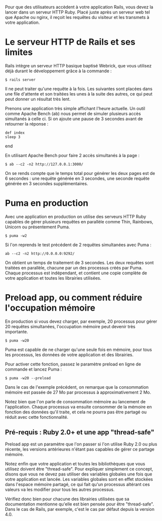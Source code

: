 Pour que des utilisateurs accèdent à votre application Rails, vous devez la lancer dans un serveur HTTP Ruby. Placé juste après un serveur web tel que Apache ou nginx, il reçoit les requêtes du visiteur et les transmets à votre application.

# Le serveur HTTP de Rails et ses limites

Rails intègre un serveur HTTP basique baptisé Webrick, que vous utilisez déjà durant le développement grâce à la commande :

    $ rails server

Il ne peut traiter qu'une requête à la fois. Les suivantes sont placées dans une file d'attente et son traitées les unes à la suite des autres, ce qui peut peut donner un résultat très lent.

Prenons une application très simple affichant l'heure actuelle. Un outil comme Apache Bench (ab) nous permet de simuler plusieurs accès simultanés à celle ci. Si on ajoute une pause de 3 secondes avant de retourner la réponse :

    def index
    sleep 3
end

En utilisant Apache Bench pour faire 2 accès simultanés à la page :

    $ ab --c2 -n2 http://127.0.0.1:3000/

On se rends compte que le temps total pour générer les deux pages est de 6 secondes : une requête générée en 3 secondes, une seconde requête générée en 3 secondes supplémentaires.

# Puma en production

Avec une application en production on utilise des serveurs HTTP Ruby capables de gérer plusieurs requêtes en parallèle comme Thin, Rainbows, Unicorn ou présentement Puma.

    $ puma -w2

Si l'on reprends le test précédent de 2 requêtes simultanées avec Puma :

    ab --c2 -n2 http://0.0.0.0:9292/

On obtient un temps de traitement de 3 secondes. Les deux requêtes sont traitées en parallèle, chacune par un des processus créés par Puma. Chaque processus est indépendant, et contient une copie complète de votre application et toutes les librairies utilisées.

# Preload app, ou comment réduire l'occupation mémoire

En production si vous devez charger, par exemple, 20 processus pour gérer 20 requêtes simultanées, l'occupation mémoire peut devenir très importante.

    $ puma -w20

Puma est capable de ne charger qu'une seule fois en mémoire, pour tous les processus, les données de votre application et des librairies.

Pour activer cette fonction, passez le paramètre preload en ligne de commande et lancez Puma :

    $ puma -w20 --preload

Dans le cas de l'exemple précédent, on remarque que la consommation mémoire est passée de 27 Mo par processus à approximativement 2 Mo.

Notez bien que l'on parle de consommation mémoire au lancement de l'application. Chaque processus va ensuite consommer de la mémoire en fonction des données qu'il traite, et cela ne pourra pas être partagé ou réduit avec cette fonctionnalité.

## Pré-requis : Ruby 2.0+ et une app "thread-safe"

Preload app est un paramètre que l'on passer si l'on utilise Ruby 2.0 ou plus récente, les versions antérieures n'étant pas capables de gérer ce partage mémoire.

Notez enfin que votre application et toutes les bibliothèques que vous utilisez doivent être "thread-safe". Pour expliquer simplement ce concept, disons que vous ne devez pas utiliser des variables globales une fois que votre application est lancée. Les variables globales sont en effet stockées dans l'espace mémoire partagé, ce qui fait qu'un processus altérant ces valeurs va les modifier pour tous les autres processus.

Vérifiez donc bien pour chacune des librairies utilisées que sa documentation mentionne qu'elle est bien pensée pour être "thread-safe". Dans le cas de Rails, par exemple, c'est le cas par défaut depuis la version 4.0.
